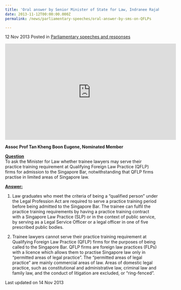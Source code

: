 ```yaml
---
title: 'Oral answer by Senior Minister of State for Law, Indranee Rajah, to Parliamentary Question on QFLPs'
date: 2013-11-12T00:00:00.000Z
permalink: /news/parliamentary-speeches/oral-answer-by-sms-on-QFLPs

---
```




12 Nov 2013 Posted in [Parliamentary speeches and responses](/news/parliamentary-speeches)

<div class="bp-youtube"><iframe title="video: Trainee Lawyers Not Allowed to Serve Practice Training Requirements at QFLP Firms" width="560" height="315" src="https://www.youtube.com/embed/3AzqjV7FF1o" frameborder="0" allow="accelerometer; autoplay; encrypted-media; gyroscope; picture-in-picture" allowfullscreen></iframe></div>

**Assoc Prof Tan Kheng Boon Eugene, Nominated Member**

**<u>Question</u>**  
To ask the Minister for Law whether trainee lawyers may serve their practice training requirement at Qualifying Foreign Law Practice (QFLP) firms for admission to the Singapore Bar, notwithstanding that QFLP firms practise in limited areas of Singapore law.  


**<u>Answer:</u>**  
1. Law graduates who meet the criteria of being a “qualified person” under the Legal Profession Act are required to serve a practice training period before being admitted to the Singapore Bar. The trainee can fulfil the practice training requirements by having a practice training contract with a Singapore Law Practice (SLP) or in the context of public service, by serving as a Legal Service Officer or a legal officer in one of five prescribed public bodies.

2. Trainee lawyers cannot serve their practice training requirement at Qualifying Foreign Law Practice (QFLP) firms for the purposes of being called to the Singapore Bar. QFLP firms are foreign law practices (FLPs) with a licence which allows them to practise Singapore law only in “permitted areas of legal practice”.  The “permitted areas of legal practice” are mainly commercial areas of law. Areas of domestic legal practice, such as constitutional and administrative law, criminal law and family law, and the conduct of litigation are excluded, or “ring-fenced”.

<p class="right-side-updated">Last updated on 14 Nov 2013</p>
